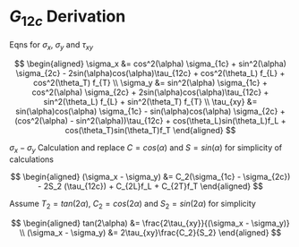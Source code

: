 # $G_{12c}$ Derivation


Eqns for $\sigma_{x}$, $\sigma_{y}$ and $\tau_{xy}$

$$
\begin{aligned} 
\sigma_x &= cos^2(\alpha) \sigma_{1c} + sin^2(\alpha) \sigma_{2c} - 2sin(\alpha)cos(\alpha)\tau_{12c} + cos^2(\theta_L) f_{L} + cos^2(\theta_T) f_{T} \\
\sigma_y &= sin^2(\alpha) \sigma_{1c} + cos^2(\alpha) \sigma_{2c} + 2sin(\alpha)cos(\alpha)\tau_{12c} + sin^2(\theta_L) f_{L} + sin^2(\theta_T) f_{T} \\
\tau_{xy} &= sin(\alpha)cos(\alpha) \sigma_{1c} - sin(\alpha)cos(\alpha) \sigma_{2c} + (cos^2(\alpha) - sin^2(\alpha))\tau_{12c} + cos(\theta_L)sin(\theta_L)f_L + cos(\theta_T)sin(\theta_T)f_T
\end{aligned} 
$$

$\sigma_{x} - \sigma_{y}$ Calculation and replace $C = cos(\alpha)$ and $S = sin(\alpha)$ for simplicity of calculations


$$
\begin{aligned} 
(\sigma_x - \sigma_y) &= C_2(\sigma_{1c} - \sigma_{2c}) - 2S_2 (\tau_{12c}) + C_{2L}f_L + C_{2T}f_T
\end{aligned} 
$$


Assume $T_2 = tan(2\alpha)$, $C_2 = cos(2\alpha)$ and $S_2 = sin(2\alpha)$ for simplicity

$$
\begin{aligned} 
tan(2\alpha) &= \frac{2\tau_{xy}}{(\sigma_x - \sigma_y)} \\
(\sigma_x - \sigma_y) &= 2\tau_{xy}\frac{C_2}{S_2}
\end{aligned} 
$$
